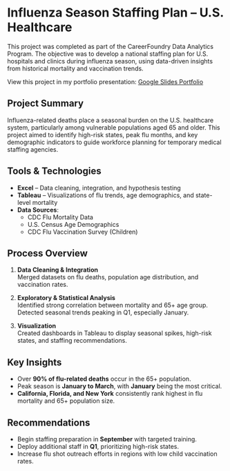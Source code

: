 # Influenza Season Staffing Plan – U.S. Healthcare

This project was completed as part of the CareerFoundry Data Analytics Program. The objective was to develop a national staffing plan for U.S. hospitals and clinics during influenza season, using data-driven insights from historical mortality and vaccination trends.

View this project in my portfolio presentation: [Google Slides Portfolio](https://docs.google.com/presentation/d/1qkxnA_wyYDSZGrbO7H8aNu45hsYfwUvO/edit?slide=id.p1#slide=id.p1)

## Project Summary

Influenza-related deaths place a seasonal burden on the U.S. healthcare system, particularly among vulnerable populations aged 65 and older. This project aimed to identify high-risk states, peak flu months, and key demographic indicators to guide workforce planning for temporary medical staffing agencies.

## Tools & Technologies

- **Excel** – Data cleaning, integration, and hypothesis testing  
- **Tableau** – Visualizations of flu trends, age demographics, and state-level mortality  
- **Data Sources**:
  - CDC Flu Mortality Data
  - U.S. Census Age Demographics
  - CDC Flu Vaccination Survey (Children)

## Process Overview

1. **Data Cleaning & Integration**  
   Merged datasets on flu deaths, population age distribution, and vaccination rates.

2. **Exploratory & Statistical Analysis**  
   Identified strong correlation between mortality and 65+ age group. Detected seasonal trends peaking in Q1, especially January.

3. **Visualization**  
   Created dashboards in Tableau to display seasonal spikes, high-risk states, and staffing recommendations.

## Key Insights

- Over **90% of flu-related deaths** occur in the 65+ population.
- Peak season is **January to March**, with **January** being the most critical.
- **California, Florida, and New York** consistently rank highest in flu mortality and 65+ population size.

## Recommendations

- Begin staffing preparation in **September** with targeted training.
- Deploy additional staff in **Q1**, prioritizing high-risk states.
- Increase flu shot outreach efforts in regions with low child vaccination rates.
